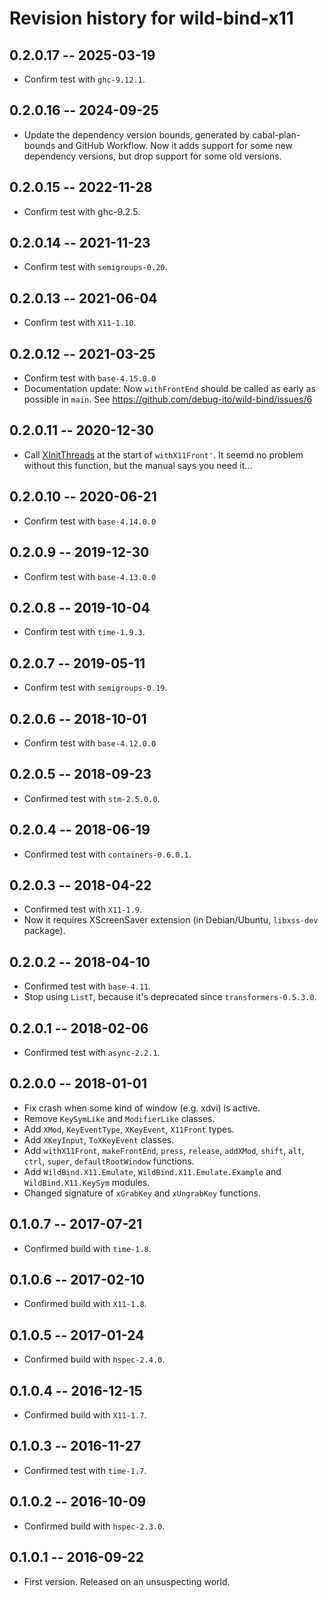 # Revision history for wild-bind-x11

## 0.2.0.17  -- 2025-03-19

* Confirm test with `ghc-9.12.1`.

## 0.2.0.16 -- 2024-09-25

* Update the dependency version bounds, generated by cabal-plan-bounds and GitHub Workflow.
  Now it adds support for some new dependency versions, but drop support for some old versions.

## 0.2.0.15 -- 2022-11-28

* Confirm test with ghc-9.2.5.

## 0.2.0.14 -- 2021-11-23

* Confirm test with `semigroups-0.20`.

## 0.2.0.13  -- 2021-06-04

* Confirm test with `X11-1.10`.

## 0.2.0.12  -- 2021-03-25

* Confirm test with `base-4.15.0.0`
* Documentation update: Now `withFrontEnd` should be called as early as possible in `main`.
  See https://github.com/debug-ito/wild-bind/issues/6

## 0.2.0.11  -- 2020-12-30

* Call [XInitThreads](https://linux.die.net/man/3/xinitthreads) at the start of `withX11Front'`.
  It seemd no problem without this function, but the manual says you need it...

## 0.2.0.10  -- 2020-06-21

* Confirm test with `base-4.14.0.0`

## 0.2.0.9  -- 2019-12-30

* Confirm test with `base-4.13.0.0`

## 0.2.0.8  -- 2019-10-04

* Confirm test with `time-1.9.3`.

## 0.2.0.7  -- 2019-05-11

* Confirm test with `semigroups-0.19`.


## 0.2.0.6  -- 2018-10-01

* Confirm test with `base-4.12.0.0`


## 0.2.0.5  -- 2018-09-23

* Confirmed test with `stm-2.5.0.0`.


## 0.2.0.4  -- 2018-06-19

* Confirmed test with `containers-0.6.0.1`.


## 0.2.0.3  -- 2018-04-22

* Confirmed test with `X11-1.9`.
* Now it requires XScreenSaver extension (in Debian/Ubuntu, `libxss-dev` package).


## 0.2.0.2  -- 2018-04-10

* Confirmed test with `base-4.11`.
* Stop using `ListT`, because it's deprecated since `transformers-0.5.3.0`.


## 0.2.0.1  -- 2018-02-06

* Confirmed test with `async-2.2.1`.


## 0.2.0.0  -- 2018-01-01

* Fix crash when some kind of window (e.g. xdvi) is active. 
* Remove `KeySymLike` and `ModifierLike` classes.
* Add `XMod`, `KeyEventType`, `XKeyEvent`, `X11Front`  types.
* Add `XKeyInput`, `ToXKeyEvent` classes.
* Add `withX11Front`, `makeFrontEnd`, `press`, `release`,
  `addXMod`, `shift`, `alt`, `ctrl`, `super`, `defaultRootWindow` functions.
* Add `WildBind.X11.Emulate`, `WildBind.X11.Emulate.Example` and `WildBind.X11.KeySym` modules.
* Changed signature of `xGrabKey` and `xUngrabKey` functions.


## 0.1.0.7  -- 2017-07-21

* Confirmed build with `time-1.8`.

## 0.1.0.6  -- 2017-02-10

* Confirmed build with `X11-1.8`.


## 0.1.0.5  -- 2017-01-24

* Confirmed build with `hspec-2.4.0`.


## 0.1.0.4  -- 2016-12-15

* Confirmed build with `X11-1.7`.


## 0.1.0.3  -- 2016-11-27

* Confirmed test with `time-1.7`.


## 0.1.0.2  -- 2016-10-09

* Confirmed build with `hspec-2.3.0`.


## 0.1.0.1  -- 2016-09-22

* First version. Released on an unsuspecting world.
